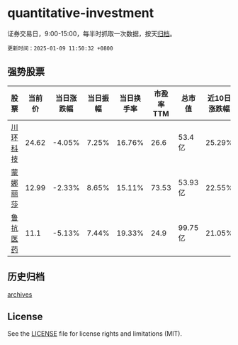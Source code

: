 # quantitative-investment

证券交易日，9:00-15:00，每半时抓取一次数据，按天[归档](archives)。

`更新时间：2025-01-09 11:50:32 +0800`

## 强势股票

|股票|当前价|当日涨跌幅|当日振幅|当日换手率|市盈率TTM|总市值|近10日涨跌幅|
|----|----|----|----|----|----|----|----|
|[川环科技](https://xueqiu.com/S/SZ300547)|24.62|-4.05%|7.25%|16.76%|26.6|53.4亿|25.29%|
|[蒙娜丽莎](https://xueqiu.com/S/SZ002918)|12.99|-2.33%|8.65%|15.11%|73.53|53.93亿|22.55%|
|[鲁抗医药](https://xueqiu.com/S/SH600789)|11.1|-5.13%|7.44%|19.33%|24.9|99.75亿|21.05%|

## 历史归档

[archives](archives)

## License

See the [LICENSE](LICENSE) file for license rights and limitations (MIT).